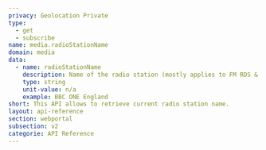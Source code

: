 ```yaml
---
privacy: Geolocation Private
type:
  - get
  - subscribe
name: media.radioStationName
domain: media
data:
  - name: radioStationName
    description: Name of the radio station (mostly applies to FM RDS & DAB).
    type: string
    unit-value: n/a
    example: BBC ONE England
short: This API allows to retrieve current radio station name.
layout: api-reference
section: webportal
subsection: v2
categorie: API Reference
---
```



